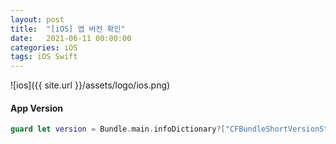 ```yaml
---
layout: post
title:  "[iOS] 앱 버전 확인"
date:   2021-06-11 00:00:00
categories: iOS
tags: iOS Swift
---
```


![ios]({{ site.url }}/assets/logo/ios.png)


#### App Version

```swift
guard let version = Bundle.main.infoDictionary?["CFBundleShortVersionString"] as? String else { return }
```